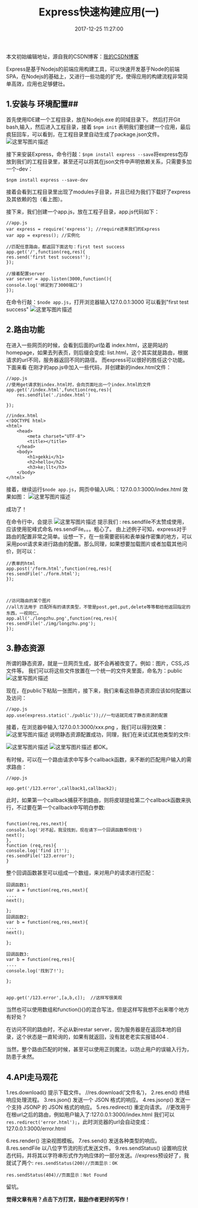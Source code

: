 ﻿---
title: Express快速构建应用(一) 
date: 2017-12-25 11:27:00
tags: Express
reward: true #是否开启打赏功能
comment: true #是否开启评论功能
---
本文初始编辑地址，源自我的CSDN博客：[我的CSDN博客](http://blog.csdn.net/qq_20264891/article/details/78890797)

Express是基于Nodejs的前端应用构建工具，可以快速开发基于Node的前端SPA，在Nodejs的基础上，又进行一些功能的扩充，使得应用的构建流程非常简单高效，应用也足够健壮。
## 1.安装与 环境配置##
首先使用IDE建一个工程目录，放在Nodejs.exe 的同域目录下。
然后打开Git bash,输入，然后进入工程目录，接着 `$npm init` 表明我们要创建一个应用，最后疯狂回车，可以看到，在工程目录里自动生成了package.json文件。
![这里写图片描述](http://img.blog.csdn.net/20171225112504969?watermark/2/text/aHR0cDovL2Jsb2cuY3Nkbi5uZXQvcXFfMjAyNjQ4OTE=/font/5a6L5L2T/fontsize/400/fill/I0JBQkFCMA==/dissolve/70/gravity/SouthEast)


接下来安装Express，命令行敲：`$npm install express --save`将express包存放到我们的工程目录里，甚至还可以将其在json文件中声明依赖关系，只需要多加一个-dev：

```
$npm install express --save-dev
```
接着会看到工程目录里出现了modules子目录，并且已经为我们下载好了express及其依赖的包（看上图）。

接下来，我们创建一个app.js，放在工程子目录，app.js代码如下：

```
//app.js
var express = require('express'); //require进来我们的Express
var app = express(); //实例化

//匹配任意路由，都返回下面这句：first test success
app.get('/',function(req,res){
res.send('first test success!');
});

//接着配置server
var server = app.listen(3000,function(){
console.log('绑定到了3000端口')
});

```
在命令行敲：`$node app.js`，打开浏览器输入127.0.0.1:3000 可以看到"first test success"
![这里写图片描述](http://img.blog.csdn.net/20171225113447312?watermark/2/text/aHR0cDovL2Jsb2cuY3Nkbi5uZXQvcXFfMjAyNjQ4OTE=/font/5a6L5L2T/fontsize/400/fill/I0JBQkFCMA==/dissolve/70/gravity/SouthEast)




## 2.路由功能 ##
在进入一些网页的时候，会看到后面的url坠着 index.html，这是网站的homepage，如果去列表页，则后缀会变成: list.html，这个其实就是路由，根据请求的url不同，服务器返回不同的路径。
而express可以很好的胜任这个功能。下面来看
在刚才的app.js中加入一些代码，并创建新的index.html文件：

```
//app.js
//使用get请求到index.html时，会向页面吐出一个index.html的文件
app.get('/index.html',function(req,res){
	res.sendfile('./index.html')	
	
});

//index.html
<!DOCTYPE html>
<html>
	<head>
		<meta charset="UTF-8">
		<title></title>
	</head>
	<body>
		<h1>gekki</h1>
		<h2>hello</h2>
		<h3>ke;llt</h3>
	</body>
</html>

```
接着，继续运行`$node app.js`，网页中输入URL：127.0.0.1:3000/index.html
效果如图：
![这里写图片描述](http://img.blog.csdn.net/20171225130220554?watermark/2/text/aHR0cDovL2Jsb2cuY3Nkbi5uZXQvcXFfMjAyNjQ4OTE=/font/5a6L5L2T/fontsize/400/fill/I0JBQkFCMA==/dissolve/70/gravity/SouthEast)

成功了！

在命令行中，会提示
![这里写图片描述](http://img.blog.csdn.net/20171225130107618?watermark/2/text/aHR0cDovL2Jsb2cuY3Nkbi5uZXQvcXFfMjAyNjQ4OTE=/font/5a6L5L2T/fontsize/400/fill/I0JBQkFCMA==/dissolve/70/gravity/SouthEast)
提示我们 : res.sendfile不太赞成使用，应该使用驼峰式命名 res.sendFile。。。粗心了。
由上述例子可知，express对于路由的配置非常之简单。设想一下，在一些需要密码和表单操作密集的地方，可以采用post请求来进行路由的配置。那么同理，如果想要加载图片或者加载其他问价，则可以：

```
//表单的html
app.post('/form.html',function(req,res){
res.sendFile('./form.html');
});



//访问路由的某个图片
//all方法用于 匹配所有的请求类型，不管是post,get,put,delete等等都给他返回指定的东西，一视同仁。
app.all('./longzhu.png',function(req,res){  
res.sendFile('./img/longzhu.png');
});
```
## 3.静态资源 ##
所谓的静态资源，就是一旦网页生成，就不会再被改变了。例如：图片，CSS,JS文件等。
我们可以将这些文件放置在一个统一的文件夹里面，命名为：public
![这里写图片描述](http://img.blog.csdn.net/20171225130726717?watermark/2/text/aHR0cDovL2Jsb2cuY3Nkbi5uZXQvcXFfMjAyNjQ4OTE=/font/5a6L5L2T/fontsize/400/fill/I0JBQkFCMA==/dissolve/70/gravity/SouthEast)

现在，在public下粘贴一张图片，接下来，我们来看这些静态资源应该如何配置以及访问：

```
//app.js
app.use(express.static('./public'));//一句话就完成了静态资源的配置
```
接着，在浏览器中输入:127.0.0.1:3000/xxx.png ，我们可以得到效果：
![这里写图片描述](http://img.blog.csdn.net/20171225130939742?watermark/2/text/aHR0cDovL2Jsb2cuY3Nkbi5uZXQvcXFfMjAyNjQ4OTE=/font/5a6L5L2T/fontsize/400/fill/I0JBQkFCMA==/dissolve/70/gravity/SouthEast)
说明静态资源配置成功，同理，我们在来试试其他类型的文件:

![这里写图片描述](http://img.blog.csdn.net/20171225131120326?watermark/2/text/aHR0cDovL2Jsb2cuY3Nkbi5uZXQvcXFfMjAyNjQ4OTE=/font/5a6L5L2T/fontsize/400/fill/I0JBQkFCMA==/dissolve/70/gravity/SouthEast)
![这里写图片描述](http://img.blog.csdn.net/20171225131151137?watermark/2/text/aHR0cDovL2Jsb2cuY3Nkbi5uZXQvcXFfMjAyNjQ4OTE=/font/5a6L5L2T/fontsize/400/fill/I0JBQkFCMA==/dissolve/70/gravity/SouthEast)
都OK。

有时候，可以在一个路由请求中写多个callback函数，来不断的匹配用户输入的需求路由：

```
//app.js

app.get('/123.error',callback1,callback2);
```
此时，如果第一个callback捕获不到路由，则将皮球提给第二个callback函数来执行，不过要在第一个callback中写明白参数:
```

function(req,res,next){
console.log('对不起，我没找到，现在请下一个回调函数帮你找')
next();
},
function (req,res){
console.log('find it!');
res.sendFile('123.error');
}
```
整个回调函数甚至可以组成一个数组，来对用户的请求进行匹配：

```
回调函数1:  
var a = function(req,res,next){
....
next();

};
回调函数2:
var b = function(req,res,next){
....
next();

};

回调函数3:
var b = function(req,res){
....
console.log('找到了!');

};


app.get('/123.error',[a,b,c]);  //这样写很美观
```
当然也可以使用数组和function(){}的混合写法，但是这样写我想不出来哪个地方有好处？



在访问不同的路由时，不必从新restar server，因为服务器是在返回本地的目录，这个状态是一直轮询的，如果有就返回，没有就老老实实报错404 .

当然，整个路由匹配的时候，甚至可以使用正则魔法，以防止用户的误输入行为，防患于未然。


## 4.API走马观花 ##
1.res.download() 	提示下载文件。  //res.download('文件名')，
2.res.end() 	终结响应处理流程。
3.res.json() 	发送一个 JSON 格式的响应。
4.res.jsonp() 	发送一个支持 JSONP 的 JSON 格式的响应。
5.res.redirect() 	重定向请求。 //更改用于在根url之后的路由，例如用户输入了:127.0.0.1:3000/index.html
我们可以`res.redirect('error.html');`，此时浏览器的url会自动变成：127.0.0.1:3000/error.html


6.res.render() 	渲染视图模板。 
7.res.send() 	发送各种类型的响应。
8.res.sendFile 	以八位字节流的形式发送文件。
9.res.sendStatus() 	设置响应状态代码，并将其以字符串形式作为响应体的一部分发送。//express预设好了，我就试了两个:
`res.sendStatus(200)//页面显示：OK `

```
res.sendStatus(404)//页面显示：Not Found
```
留坑。



<b>觉得文章有用？点击下方打赏，鼓励作者更好的写作！</b>

